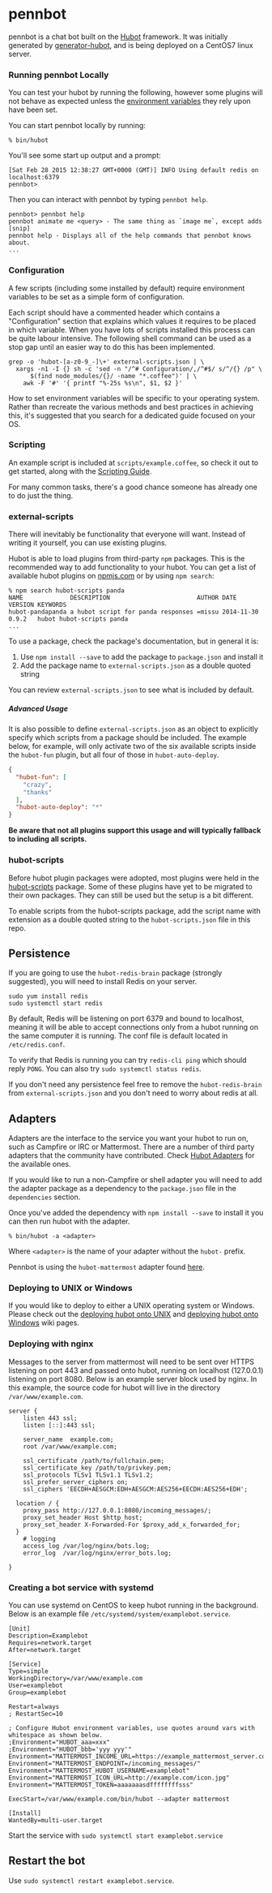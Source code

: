 # pennbot

pennbot is a chat bot built on the [Hubot][hubot] framework. It was
initially generated by [generator-hubot][generator-hubot], and is being deployed
on a CentOS7 linux server.

[hubot]: http://hubot.github.com
[generator-hubot]: https://github.com/github/generator-hubot

### Running pennbot Locally

You can test your hubot by running the following, however some plugins will not
behave as expected unless the [environment variables](#configuration) they rely
upon have been set.

You can start pennbot locally by running:

    % bin/hubot

You'll see some start up output and a prompt:

    [Sat Feb 28 2015 12:38:27 GMT+0000 (GMT)] INFO Using default redis on localhost:6379
    pennbot>

Then you can interact with pennbot by typing `pennbot help`.

    pennbot> pennbot help
    pennbot animate me <query> - The same thing as `image me`, except adds [snip]
    pennbot help - Displays all of the help commands that pennbot knows about.
    ...

### Configuration

A few scripts (including some installed by default) require environment
variables to be set as a simple form of configuration.

Each script should have a commented header which contains a "Configuration"
section that explains which values it requires to be placed in which variable.
When you have lots of scripts installed this process can be quite labour
intensive. The following shell command can be used as a stop gap until an
easier way to do this has been implemented.

    grep -o 'hubot-[a-z0-9_-]\+' external-scripts.json | \
      xargs -n1 -I {} sh -c 'sed -n "/^# Configuration/,/^#$/ s/^/{} /p" \
          $(find node_modules/{}/ -name "*.coffee")' | \
        awk -F '#' '{ printf "%-25s %s\n", $1, $2 }'

How to set environment variables will be specific to your operating system.
Rather than recreate the various methods and best practices in achieving this,
it's suggested that you search for a dedicated guide focused on your OS.

### Scripting

An example script is included at `scripts/example.coffee`, so check it out to
get started, along with the [Scripting Guide][scripting-docs].

For many common tasks, there's a good chance someone has already one to do just
the thing.

[scripting-docs]: https://github.com/github/hubot/blob/master/docs/scripting.md

### external-scripts

There will inevitably be functionality that everyone will want. Instead of
writing it yourself, you can use existing plugins.

Hubot is able to load plugins from third-party `npm` packages. This is the
recommended way to add functionality to your hubot. You can get a list of
available hubot plugins on [npmjs.com][npmjs] or by using `npm search`:

    % npm search hubot-scripts panda
    NAME             DESCRIPTION                        AUTHOR DATE       VERSION KEYWORDS
    hubot-pandapanda a hubot script for panda responses =missu 2014-11-30 0.9.2   hubot hubot-scripts panda
    ...


To use a package, check the package's documentation, but in general it is:

1. Use `npm install --save` to add the package to `package.json` and install it
2. Add the package name to `external-scripts.json` as a double quoted string

You can review `external-scripts.json` to see what is included by default.

##### Advanced Usage

It is also possible to define `external-scripts.json` as an object to
explicitly specify which scripts from a package should be included. The example
below, for example, will only activate two of the six available scripts inside
the `hubot-fun` plugin, but all four of those in `hubot-auto-deploy`.

```json
{
  "hubot-fun": [
    "crazy",
    "thanks"
  ],
  "hubot-auto-deploy": "*"
}
```

**Be aware that not all plugins support this usage and will typically fallback
to including all scripts.**

[npmjs]: https://www.npmjs.com

### hubot-scripts

Before hubot plugin packages were adopted, most plugins were held in the
[hubot-scripts][hubot-scripts] package. Some of these plugins have yet to be
migrated to their own packages. They can still be used but the setup is a bit
different.

To enable scripts from the hubot-scripts package, add the script name with
extension as a double quoted string to the `hubot-scripts.json` file in this
repo.

[hubot-scripts]: https://github.com/github/hubot-scripts

##  Persistence

If you are going to use the `hubot-redis-brain` package (strongly suggested),
you will need to install Redis on your server.

```
sudo yum install redis
sudo systemctl start redis
```

By default, Redis will be listening on port 6379 and bound to localhost, meaning
it will be able to accept connections only from a hubot running on the same computer it
is running. The conf file is default located in `/etc/redis.conf`.

To verify that Redis is running you can try `redis-cli ping` which should 
reply `PONG`. You can also try `sudo systemctl status redis`. 

If you don't need any persistence feel free to remove the `hubot-redis-brain`
from `external-scripts.json` and you don't need to worry about redis at all.


## Adapters

Adapters are the interface to the service you want your hubot to run on, such
as Campfire or IRC or Mattermost. There are a number of third party adapters that the
community have contributed. Check [Hubot Adapters][hubot-adapters] for the
available ones.

If you would like to run a non-Campfire or shell adapter you will need to add
the adapter package as a dependency to the `package.json` file in the
`dependencies` section.

Once you've added the dependency with `npm install --save` to install it you
can then run hubot with the adapter.

    % bin/hubot -a <adapter>

Where `<adapter>` is the name of your adapter without the `hubot-` prefix.

Pennbot is using the `hubot-mattermost` adapter found [here][hubot-mattermost].

[hubot-adapters]: https://github.com/github/hubot/blob/master/docs/adapters.md
[hubot-mattermost]: https://github.com/renanvicente/hubot-mattermost


### Deploying to UNIX or Windows

If you would like to deploy to either a UNIX operating system or Windows.
Please check out the [deploying hubot onto UNIX][deploy-unix] and [deploying
hubot onto Windows][deploy-windows] wiki pages.

[heroku-node-docs]: http://devcenter.heroku.com/articles/node-js
[deploy-heroku]: https://github.com/github/hubot/blob/master/docs/deploying/heroku.md
[deploy-unix]: https://github.com/github/hubot/blob/master/docs/deploying/unix.md
[deploy-windows]: https://github.com/github/hubot/blob/master/docs/deploying/windows.md

### Deploying with nginx

Messages to the server from mattermost will need to be sent over HTTPS listening on port 443
and passed onto hubot, running on localhost (127.0.0.1) listening on port 8080. Below is an example server block used by nginx.
In this example, the source code for hubot will live in the directory `/var/www/example.com`.
```
server {
    listen 443 ssl;
    listen [::]:443 ssl;

    server_name  example.com;
    root /var/www/example.com;

    ssl_certificate /path/to/fullchain.pem;
    ssl_certificate_key /path/to/privkey.pem;
    ssl_protocols TLSv1 TLSv1.1 TLSv1.2;
    ssl_prefer_server_ciphers on;
    ssl_ciphers 'EECDH+AESGCM:EDH+AESGCM:AES256+EECDH:AES256+EDH';

  location / {
    proxy_pass http://127.0.0.1:8080/incoming_messages/;
    proxy_set_header Host $http_host;
    proxy_set_header X-Forwarded-For $proxy_add_x_forwarded_for;
  }
    # logging
    access_log /var/log/nginx/bots.log;
    error_log  /var/log/nginx/error_bots.log;

}
```


### Creating a bot service with systemd

You can use systemd on CentOS to keep hubot running in the background. Below
is an example file `/etc/systemd/system/examplebot.service`.

```
[Unit]
Description=Examplebot
Requires=network.target
After=network.target

[Service]
Type=simple
WorkingDirectory=/var/www/example.com
User=examplebot
Group=examplebot

Restart=always
; RestartSec=10

; Configure Hubot environment variables, use quotes around vars with whitespace as shown below.
;Environment="HUBOT_aaa=xxx"
;Environment="HUBOT_bbb='yyy yyy'"
Environment="MATTERMOST_INCOME_URL=https://example_mattermost_server.com/hooks/your_webhook"
Environment="MATTERMOST_ENDPOINT=/incoming_messages/"
Environment="MATTERMOST_HUBOT_USERNAME=examplebot"
Environment="MATTERMOST_ICON_URL=http://example.com/icon.jpg"
Environment="MATTERMOST_TOKEN=aaaaaaasdffffffffsss"

ExecStart=/var/www/example.com/bin/hubot --adapter mattermost

[Install]
WantedBy=multi-user.target
```

Start the service with `sudo systemctl start examplebot.service`

## Restart the bot

Use `sudo systemctl restart examplebot.service`.


